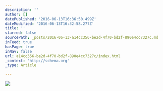 ```yaml
---
description: ''
author: []
datePublished: '2016-06-13T16:36:50.499Z'
dateModified: '2016-06-13T16:32:58.277Z'
title: ''
starred: false
sourcePath: _posts/2016-06-13-a14cc356-be2d-4f70-bd2f-890e4cc7327c.md
inFeed: true
hasPage: true
inNav: false
url: a14cc356-be2d-4f70-bd2f-890e4cc7327c/index.html
_context: 'http://schema.org'
_type: Article

---
```

![](https://the-grid-user-content.s3-us-west-2.amazonaws.com/d4b4eb1d-2506-4637-ace7-de5a1d914b92.jpg)